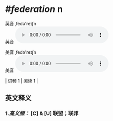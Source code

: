 # ***\#federation*** n
英音 ˌfedə'reɪʃn  
英音
<audio src="./media/federation-B.aac" controls="controls"></audio>

美音 ˌfedə'reɪʃn  
美音
<audio src="./media/federation.aac" controls="controls"></audio>



| 词频 1 | 阅读 1 |  

英文释义
---
### 1.*高义频：* **[C] & [U] 联盟；联邦**  


